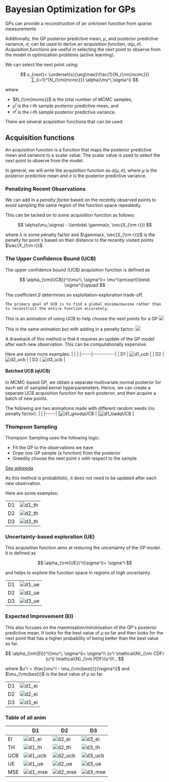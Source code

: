 # Bayesian Optimization for GPs 



GPs can provide a reconstruction of an unknown function from sparse measurements

Additionally, the GP posterior predictive mean, $\mu$, and posterior predictive variance, $\sigma$, can be used to derive an _acquisition function_, $\alpha(\mu,\sigma)$. _Acquisition functions_ are useful in selecting the next point to observe from the model in optimization problems (active learning).


We can select the next point using:

$$ 
x_{next}= \underset{x}{\arg\max}\frac{1}{N_{\rm{mcmc}}}∑_{i=1}^{N_{\rm{mcmc}}} \alpha(\mu^i,\sigma^i)
$$ 

where
- $N_{\rm{mcmc}}$ is the total number of MCMC samples,
- $\mu^i$ is the _i_-th sample posterior predictive mean, and
- $\sigma^i$ is the _i_-th sample posterior predictive variance.


There are several acquisition functions that can be used.

## Acquisition functions

An acquisition function is a function that maps the posterior predictive mean and variance to a scalar value. The scalar value is used to select the next point to observe from the model.

In general, we will write the acquisition function as $\alpha(\mu,\sigma)$, where $\mu$ is the posterior predictive mean and $\sigma$ is the posterior predictive variance.

### Penalizing Recent Observations 

We can add in a _penalty factor_ based on the recently observed points to avoid sampling the same region of the function space repeatedly. 

This can be tacked on to _some_ acquisition function as follows:

$$ 
\alpha(\mu,\sigma) - \lambda\ \gamma(x, \vec{X_{\rm r}})
$$

where $\lambda$ is some penalty factor and $\gamma(x, \vec{X_{\rm r}})$ is the penalty for point $x$ based on their distance to the recently visited points $\vec{X_{\rm r}}$.


### The Upper Confidence Bound (UCB)

The upper confidence bound (UCB) acquisition function is defined as

$$
\alpha_{\rm{UCB}}^i(\mu^i, \sigma^i)= \mu^i\pm\sqrt{\beta\ \sigma^i}\qquad
$$

The coefficient $\beta$ determines an exploitation-exploration trade-off.

```{note}
The primary goal of UCB is to find a global minima/maxima rather than to reconstruct the entire function accurately.
```


This is an animation of using UCB to help choose the next points for a GP
![](https://user-images.githubusercontent.com/15642823/262271178-9d36eb7b-10b6-445c-9147-f5d0758713d0.gif)


This is the same animation but with adding in a penalty factor:
![](https://user-images.githubusercontent.com/15642823/262335925-4df4f33b-9168-4bf7-8fd2-f59b81b26060.gif)


A drawback of this method is that it requires an update of the GP model after each new observation. This can be computationally expensive.

Here are some more examples:
|     |           |
|-----|-----------|
| D1  | ![d1_ucb] |
| D2  | ![d2_ucb] |
| D3  | ![d3_ucb] |


#### Batched UCB (qUCB)

In MCMC-based GP, we obtain a separate multivariate normal posterior for each set of sampled kernel hyperparameters.
Hence, we can create a separate UCB acquisition function for each posterior, and then acquire a batch of new points.

The following are two animations made with different random seeds (no penalty factor).
|     |
|-----|
|![d1_goodqUCB] | 
|![d1_badqUCB] |






### Thompson Sampling

Thompson Sampling uses the following logic:

- Fit the GP to the observations we have
- Draw one GP sample (a function) from the posterior
- Greedily choose the next point x with respect to the sample

[See wikipeda](https://en.wikipedia.org/wiki/Thompson_sampling)

As this method is probabilistic, it does not need to be updated after each new observation. 

Here are some examples:

|     |          |
|-----|----------|
| D1  | ![d1_th] |
| D2  | ![d2_th] |
| D3  | ![d3_th] |


### Uncertainty-based exploration (UE)

This acquisition function aims at reducing the uncertainty of the GP model. It is defined as

$$
\alpha_{\rm{UE}}^i(\sigma^i)= \sigma^i
$$

and helps to explore the function space in regions of high uncertainty.


|     |          |   
|-----|----------|   
| D1  | ![d1_ue] |   
| D2  | ![d2_ue] |   
| D3  | ![d3_ue] |   

### Expected Improvement (EI)

This also focuses on the maximisation/minimisation of the GP's posterior predictive mean.
It looks for the best value of $\mu$ so far and then looks for the next point that has a higher probability of being better than the best value so far.

$$
\alpha_{\rm{EI}}^i(\mu^i, \sigma^i)= \sigma^i\ (u^i \mathcal{N}_{\rm CDF}(u^i) \mathcal{N}_{\rm PDF}(u^i)\ ,
$$

where $u^i = \frac{\mu^i - \mu_{\rm{best}}}{\sigma^i}$ and $\mu_{\rm{best}}$ is the best value of $\mu$ so far.

|     |          |   
|-----|----------|   
| D1  | ![d1_ei] |   
| D2  | ![d2_ei] |   
| D3  | ![d3_ei] |   






### Table of all anim


|     | D1         | D2        | D3        |
|-----|------------|-----------|-----------|
| EI  | ![d1_ei]   | ![d2_ei]  | ![d3_ei]  |
| TH  | ![d1_th]   | ![d2_th]  | ![d3_th]  |
| UCB | ![d1_ucb]  | ![d2_ucb] | ![d3_ucb] |
| UE  | ![d1_ue]   | ![d2_ue]  | ![d3_ue]  |
| MSE | ![d1_mse]  | ![d2_mse] | ![d3_mse] |




                                         



[d1_ei]:https://github.com/avivajpeyi/compas_ml_surrogate/assets/15642823/2cda4d1b-6cb0-4ce5-96b5-48d9cbf0790c
[d1_th]:https://github.com/avivajpeyi/compas_ml_surrogate/assets/15642823/97bc210f-c29c-4b12-8c7f-a3bb8b5abd47
[d1_ucb]:https://github.com/avivajpeyi/compas_ml_surrogate/assets/15642823/e1943785-7ea4-4079-99d3-29abb2041a1d
[d1_ue]:https://github.com/avivajpeyi/compas_ml_surrogate/assets/15642823/9f6a16cb-0be3-4a0c-8472-53e30e3bcc63

[d2_ei]:https://github.com/avivajpeyi/compas_ml_surrogate/assets/15642823/7ef729fc-8f95-40cb-b1a2-e1171eceec43
[d2_th]:https://github.com/avivajpeyi/compas_ml_surrogate/assets/15642823/7e9a36a5-d4d6-4593-a9d3-2ce706ccb5dc
[d2_ucb]:https://github.com/avivajpeyi/compas_ml_surrogate/assets/15642823/42e89e23-1e5b-44e0-a78b-259f52869c16
[d2_ue]:https://github.com/avivajpeyi/compas_ml_surrogate/assets/15642823/bd35eded-89c0-4f5c-a080-04010230e463

[d3_ei]:https://github.com/avivajpeyi/compas_ml_surrogate/assets/15642823/da7ad5b4-820b-4ce9-9680-1cf7cd50ed4f
[d3_th]:https://github.com/avivajpeyi/compas_ml_surrogate/assets/15642823/aa33ad19-e249-44d8-b5ee-f628a12266a8
[d3_ucb]:https://github.com/avivajpeyi/compas_ml_surrogate/assets/15642823/d6184215-0e05-4388-88bb-82228ea6b200
[d3_ue]:https://github.com/avivajpeyi/compas_ml_surrogate/assets/15642823/2691afbf-76d5-4168-b6e5-d5a210f31a2e






[d1_goodqUCB]:https://github.com/avivajpeyi/compas_ml_surrogate/assets/15642823/2be19245-50e4-482a-8979-e171ae33103b
[d1_badqUCB]:https://github.com/avivajpeyi/compas_ml_surrogate/assets/15642823/cb9a7e54-c71b-4d4d-8229-387f2f53450e
[d1_mse]:https://github.com/avivajpeyi/compas_ml_surrogate/assets/15642823/c1858c15-2219-40f5-975f-228e329f3f78
[d2_mse]:https://github.com/avivajpeyi/compas_ml_surrogate/assets/15642823/881896f6-42e4-4ab9-b56c-c69190a60443
[d3_mse]:https://github.com/avivajpeyi/compas_ml_surrogate/assets/15642823/58cb8d2c-315e-4276-ae2c-77a030655686